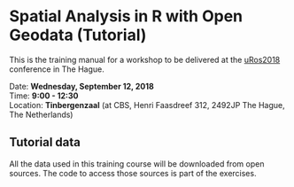 # Spatial Analysis in R with Open Geodata (Tutorial)

This is the training manual for a workshop to be delivered at the [uRos2018](https://www.aanmelder.nl/uros2018) conference in The Hague.

Date: **Wednesday, September 12, 2018**  
Time: **9:00 - 12:30**  
Location: **Tinbergenzaal** (at CBS, Henri Faasdreef 312, 2492JP The Hague, The Netherlands)

## Tutorial data

All the data used in this training course will be downloaded from open sources. The code to access those sources is part of the exercises. 



